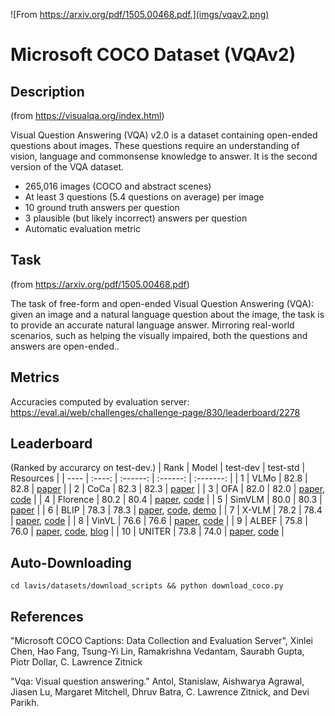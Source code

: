 ![From https://arxiv.org/pdf/1505.00468.pdf.](imgs/vqav2.png)

# Microsoft COCO Dataset (VQAv2)

## Description
(from https://visualqa.org/index.html)

Visual Question Answering (VQA) v2.0 is a dataset containing open-ended questions about images. These questions require an understanding of vision, language and commonsense knowledge to answer. It is the second version of the VQA dataset.

- 265,016 images (COCO and abstract scenes)
- At least 3 questions (5.4 questions on average) per image
- 10 ground truth answers per question
- 3 plausible (but likely incorrect) answers per question
- Automatic evaluation metric

## Task
(from https://arxiv.org/pdf/1505.00468.pdf)

The task of free-form and open-ended Visual Question Answering (VQA): given an image and a natural
language question about the image, the task is to provide an accurate natural language answer. Mirroring real-world scenarios, such
as helping the visually impaired, both the questions and answers are open-ended..

## Metrics
Accuracies computed by evaluation server: https://eval.ai/web/challenges/challenge-page/830/leaderboard/2278

## Leaderboard
(Ranked by accurarcy on test-dev.)
| Rank | Model  | test-dev | test-std | Resources |
| ---- | :----: | :------: | :------: | :-------: |
| 1    |  VLMo  |   82.8   |   82.8   |  [paper](https://arxiv.org/pdf/2205.01917.pdf) |
| 2    |  CoCa  |   82.3   |   82.3   |  [paper](https://arxiv.org/pdf/2205.01917.pdf) |
| 3    |  OFA  |   82.0   |   82.0   |   [paper](https://arxiv.org/abs/2202.03052), [code](https://github.com/OFA-Sys/OFA)  |
| 4    |  Florence  |   80.2   |   80.4   |   [paper](https://arxiv.org/abs/2111.11432), [code](https://github.com/OFA-Sys/OFA)  |
| 5    | SimVLM  |   80.0   |   80.3   | [paper](https://openreview.net/pdf?id=GUrhfTuf_3)                                                                                                                  |
| 6    | BLIP  |   78.3   |   78.3   | [paper](https://arxiv.org/pdf/2201.12086.pdf), [code](https://github.com/salesforce/BLIP), [demo](https://huggingface.co/spaces/Salesforce/BLIP) |
| 7    | X-VLM  | 78.2  | 78.4  |  [paper](https://arxiv.org/pdf/2111.08276v3.pdf), [code](https://github.com/zengyan-97/X-VLM)                                                                          |
| 8    | VinVL  |   76.6   |   76.6  | [paper](https://arxiv.org/pdf/2101.00529v2.pdf), [code](https://github.com/microsoft/Oscar) |
| 9    | ALBEF  |   75.8   |   76.0   |  [paper](https://arxiv.org/abs/2107.07651), [code](https://github.com/salesforce/ALBEF), [blog](https://blog.salesforceairesearch.com/align-before-fuse/)                                                                                       |
| 10    | UNITER | 73.8  | 74.0 |                                                          [paper](https://www.ecva.net/papers/eccv_2020/papers_ECCV/papers/123750103.pdf), [code](https://github.com/ChenRocks/UNITER)                                                          |

## Auto-Downloading

```
cd lavis/datasets/download_scripts && python download_coco.py
```

## References
"Microsoft COCO Captions: Data Collection and Evaluation Server", Xinlei Chen, Hao Fang, Tsung-Yi Lin, Ramakrishna Vedantam, Saurabh Gupta, Piotr Dollar, C. Lawrence Zitnick

"Vqa: Visual question answering." Antol, Stanislaw, Aishwarya Agrawal, Jiasen Lu, Margaret Mitchell, Dhruv Batra, C. Lawrence Zitnick, and Devi Parikh.